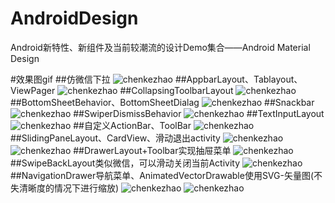 # AndroidDesign
Android新特性、新组件及当前较潮流的设计Demo集合——Android Material Design


#效果图gif
##仿微信下拉
![chenkezhao](https://github.com/chenkezhao/AndroidDesign/blob/master/doc/smaple/1.gif "陈科肇")
##AppbarLayout、Tablayout、ViewPager
![chenkezhao](https://github.com/chenkezhao/AndroidDesign/blob/master/doc/smaple/2.gif "陈科肇")
##CollapsingToolbarLayout
![chenkezhao](https://github.com/chenkezhao/AndroidDesign/blob/master/doc/smaple/3.gif "陈科肇")
##BottomSheetBehavior、BottomSheetDialag
![chenkezhao](https://github.com/chenkezhao/AndroidDesign/blob/master/doc/smaple/8.gif "陈科肇")
##Snackbar
![chenkezhao](https://github.com/chenkezhao/AndroidDesign/blob/master/doc/smaple/4.gif "陈科肇")
##SwiperDismissBehavior
![chenkezhao](https://github.com/chenkezhao/AndroidDesign/blob/master/doc/smaple/5.gif "陈科肇")
##TextInputLayout
![chenkezhao](https://github.com/chenkezhao/AndroidDesign/blob/master/doc/smaple/6.gif "陈科肇")
##自定义ActionBar、ToolBar
![chenkezhao](https://github.com/chenkezhao/AndroidDesign/blob/master/doc/smaple/7.gif "陈科肇")
##SlidingPaneLayout、CardView、滑动退出activity
![chenkezhao](https://github.com/chenkezhao/AndroidDesign/blob/master/doc/smaple/9.gif "陈科肇")
![chenkezhao](https://github.com/chenkezhao/AndroidDesign/blob/master/doc/smaple/10.gif "陈科肇")
##DrawerLayout+Toolbar实现抽屉菜单
![chenkezhao](https://github.com/chenkezhao/AndroidDesign/blob/master/doc/smaple/11.gif "陈科肇")
##SwipeBackLayout类似微信，可以滑动关闭当前Activity
![chenkezhao](https://github.com/chenkezhao/AndroidDesign/blob/master/doc/smaple/12.gif "陈科肇")
##NavigationDrawer导航菜单、AnimatedVectorDrawable使用SVG-矢量图(不失清晰度的情况下进行缩放)
![chenkezhao](https://github.com/chenkezhao/AndroidDesign/blob/master/doc/smaple/13.gif "陈科肇")
![chenkezhao](https://github.com/chenkezhao/AndroidDesign/blob/master/doc/smaple/14.png "陈科肇")


